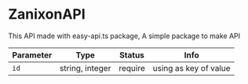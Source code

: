 # ZanixonAPI
This API made with easy-api.ts package, A simple package to make API

| Parameter | Type | Status | Info |
| --- | --- | --- | --- |
| `id` | string, integer | require | using as key of value |